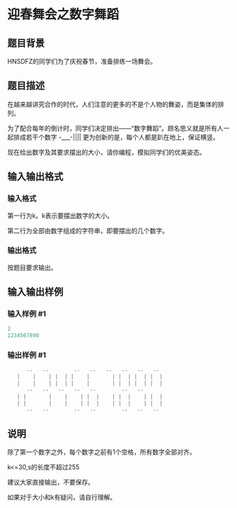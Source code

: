 # 迎春舞会之数字舞蹈

## 题目背景

HNSDFZ的同学们为了庆祝春节，准备排练一场舞会。

## 题目描述

在越来越讲究合作的时代，人们注意的更多的不是个人物的舞姿，而是集体的排列。

为了配合每年的倒计时，同学们决定排出——“数字舞蹈”。顾名思义就是所有人一起排成若干个数字 -\_\_\_-|||| 更为创新的是，每个人都是趴在地上，保证横竖。

现在给出数字及其要求摆出的大小，请你编程，模拟同学们的优美姿态。

## 输入输出格式

### 输入格式

第一行为k。k表示要摆出数字的大小。

第二行为全部由数字组成的字符串，即要摆出的几个数字。

### 输出格式

按题目要求输出。

## 输入输出样例

### 输入样例 #1

```cpp
2
1234567890

```
### 输出样例 #1

```cpp
      --   --        --   --   --   --   --   -- 
   |    |    | |  | |    |       | |  | |  | |  |
   |    |    | |  | |    |       | |  | |  | |  |
      --   --   --   --   --        --   --      
   | |       |    |    | |  |    | |  |    | |  |
   | |       |    |    | |  |    | |  |    | |  |
      --   --        --   --        --   --   -- 

```
## 说明

除了第一个数字之外，每个数字之前有1个空格，所有数字全部对齐。

k<=30,s的长度不超过255

建议大家直接输出，不要保存。

如果对于大小和k有疑问，请自行理解。

